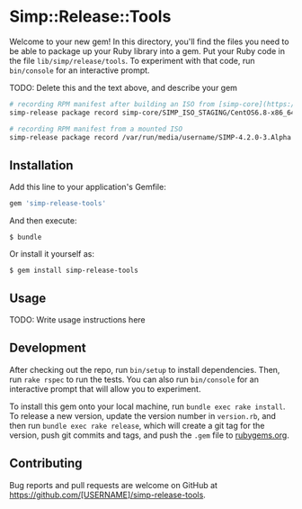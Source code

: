 # Simp::Release::Tools

Welcome to your new gem! In this directory, you'll find the files you need to be able to package up your Ruby library into a gem. Put your Ruby code in the file `lib/simp/release/tools`. To experiment with that code, run `bin/console` for an interactive prompt.

TODO: Delete this and the text above, and describe your gem

```bash
# recording RPM manifest after building an ISO from [simp-core](https://github.com/simp/simp-core)
simp-release package record simp-core/SIMP_ISO_STAGING/CentOS6.8-x86_64/

# recording RPM manifest from a mounted ISO
simp-release package record /var/run/media/username/SIMP-4.2.0-3.Alpha

```

## Installation

Add this line to your application's Gemfile:

```ruby
gem 'simp-release-tools'
```

And then execute:

    $ bundle

Or install it yourself as:

    $ gem install simp-release-tools

## Usage

TODO: Write usage instructions here

## Development

After checking out the repo, run `bin/setup` to install dependencies. Then, run `rake rspec` to run the tests. You can also run `bin/console` for an interactive prompt that will allow you to experiment.

To install this gem onto your local machine, run `bundle exec rake install`. To release a new version, update the version number in `version.rb`, and then run `bundle exec rake release`, which will create a git tag for the version, push git commits and tags, and push the `.gem` file to [rubygems.org](https://rubygems.org).

## Contributing

Bug reports and pull requests are welcome on GitHub at https://github.com/[USERNAME]/simp-release-tools.

